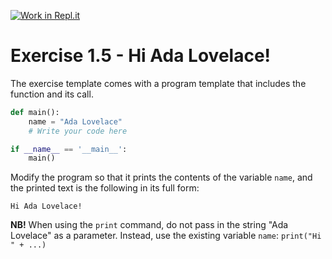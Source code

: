 [![Work in Repl.it](https://classroom.github.com/assets/work-in-replit-14baed9a392b3a25080506f3b7b6d57f295ec2978f6f33ec97e36a161684cbe9.svg)](https://classroom.github.com/online_ide?assignment_repo_id=4318192&assignment_repo_type=AssignmentRepo)
# Exercise 1.5 - Hi Ada Lovelace!

The exercise template comes with a program template that includes the function and its call.

```python
def main():
    name = "Ada Lovelace"
    # Write your code here

if __name__ == '__main__':
    main()
```

Modify the program so that it prints the contents of the variable `name`, and the printed text is the following in its full form:

```plaintext
Hi Ada Lovelace!
```

**NB!** When using the `print` command, do not pass in the string "Ada Lovelace" as a parameter. Instead, use the existing variable `name`: `print("Hi " + ...)`
